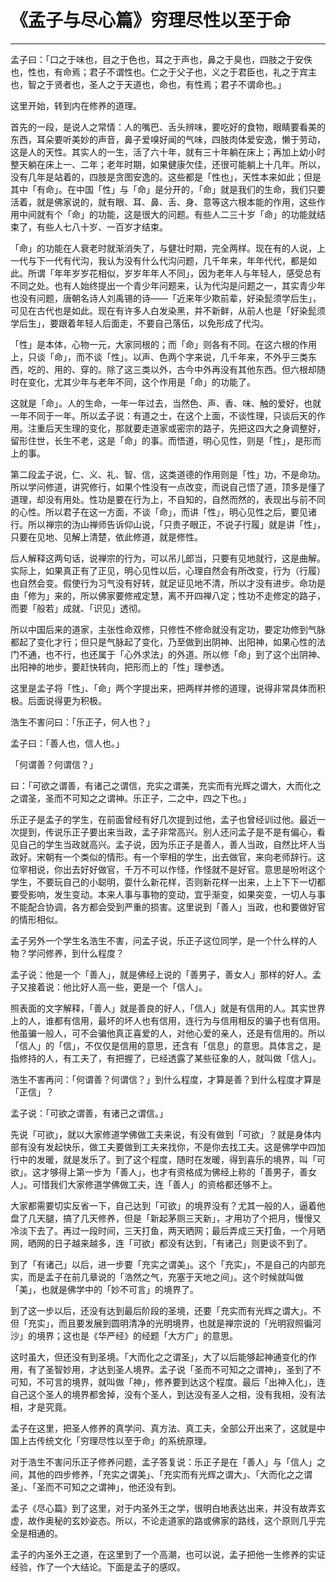 # 《孟子与尽心篇》穷理尽性以至于命

------

孟子曰：「口之于味也，目之于色也，耳之于声也，鼻之于臭也，四肢之于安佚也，性也，有命焉；君子不谓性也。仁之于父子也，义之于君臣也，礼之于宾主也，智之于贤者也，圣人之于天道也，命也，有性焉；君子不谓命也。」

这里开始，转到内在修养的道理。

首先的一段，是说人之常情：人的嘴巴、舌头辨味，要吃好的食物，眼睛要看美的东西，耳朵要听美妙的声音，鼻子爱嗅好闻的气味，四肢肉体爱安逸，懒于劳动，这是人的天性。其实人的一生，活了六十年，就有三十年躺在床上；再加上幼小时整天躺在床上一、二年；老年时期，如果健康欠佳，还很可能躺上十几年。所以，没有几年是站着的，四肢是贪图安逸的。这些都是「性也」，天性本来如此；但是其中「有命」。在中国「性」与「命」是分开的，「命」就是我们的生命，我们只要活着，就是佛家说的，就有眼、耳、鼻、舌、身、意等这六根本能的作用，这些作用中间就有个「命」的功能，这是很大的问题。有些人二三十岁「命」的功能就结束了，有些人七八十岁、一百岁才结束。

「命」的功能在人衰老时就渐消失了，与健壮时期，完全两样。现在有的人说，上一代与下一代有代沟，我认为没有什么代沟问题，几千年来，年年代代，都是如此。所谓「年年岁岁花相似，岁岁年年人不同」，因为老年人与年轻人，感受总有不同之处。也有人始终提出一个青少年问题来，认为代沟是问题之一，其实青少年也没有问题，唐朝名诗人刘禹锡的诗——「近来年少欺前辈，好染髭须学后生」，可见在古代也是如此。现在有许多人白发染黑，并不新鲜，从前人也是「好染髭须学后生」，要跟着年轻人后面走，不要自己落伍，以免形成了代沟。

「性」是本体，心物一元，大家同根的；而「命」则各有不同。在这六根的作用上，只谈「命」，而不谈「性」。以声、色两个字来说，几千年来，不外乎三类东西，吃的、用的、穿的。除了这三类以外，古今中外再没有其他东西。但六根却随时在变化，尤其少年与老年不同，这个作用是「命」的功能了。

这就是「命」。人的生命，一年一年过去，当然色、声、香、味、触的爱好，也就一年不同于一年。所以孟子说：有道之士，在这个上面，不谈性理，只谈后天的作用。注重后天生理的变化，那就要走道家或密宗的路子，先把这四大之身调整好，留形住世，长生不老，这是「命」的事。而悟道，明心见性，则是「性」，是形而上的事。

第二段孟子说，仁、义、礼、智、信，这类道德的作用则是「性」功，不是命功。所以学问修道，讲究修行，如果个性没有一点改变，而说自己悟了道，顶多是懂了道理，却没有用处。性功是要在行为上，不自知的，自然而然的，表现出与前不同的心性。所以君子在这一方面，不谈「命」，而讲「性」，明心见性之后，要见诸行。所以禅宗的沩山禅师告诉仰山说，「只贵子眼正，不说子行履」就是讲「性」，只要在见地、见解上清楚，依此修道，就是修性。

后人解释这两句话，说禅宗的行为，可以吊儿郎当，只要有见地就行，这是曲解。实际上，如果真正有了正见，明心见性以后，心理自然会有所改变，行为（行履）也自然会变。假使行为习气没有好转，就足证见地不清，所以才没有进步。命功是由「修为」来的，所以佛家要修戒定慧，离不开四禅八定；性功不走修定的路子，而要「般若」成就、「识见」透彻。

所以中国后来的道家，主张性命双修，只修性不修命就没有定功，要定功修到气脉都起了变化才行；但只是气脉起了变化，乃至做到出阴神、出阳神，如果心性的法门不通，也不行，也还属于「心外求法」的外道。所以修「命」到了这个出阴神、出阳神的地步，要赶快转向，把形而上的「性」理参透。

这里是孟子将「性」、「命」两个字提出来，把两样并修的道理，说得非常具体而积极。后面说得更为积极。

浩生不害问曰：「乐正子，何人也？」

孟子曰：「善人也，信人也。」

「何谓善？何谓信？」

曰：「可欲之谓善，有诸己之谓信，充实之谓美，充实而有光辉之谓大，大而化之之谓圣，圣而不可知之之谓神。乐正子，二之中，四之下也。」

乐正子是孟子的学生，在前面曾经有好几次提到过他，孟子也曾经训过他。最近一次提到，传说乐正子要出来当政，孟子非常高兴。别人还问孟子是不是有偏心，看见自己的学生当政就高兴。孟子说，因为乐正子是善人，善人当政，自然比坏人当政好。宋朝有一个类似的情形。有一个宰相的学生，出去做官，来向老师辞行。这位宰相说，你出去好好做官，千万不可以作怪，作怪就不是好官。意思是吩咐这个学生，不要玩自己的小聪明，耍什么新花样，否则新花样一出来，上上下下一切都要受影响，发生变动。本来人事与事物的变动，宜乎渐变，如果突变，一切人与事不能配合协调，各方都会受到严重的损害。这里说到「善人」当政，也和要做好官的情形相似。

孟子另外一个学生名浩生不害，问孟子说，乐正子这位同学，是一个什么样的人物？学问修养，到什么程度？

孟子说：他是一个「善人」，就是佛经上说的「善男子，善女人」那样的好人。孟子又接着说：他比好人高一些，更是一个「信人」。

照表面的文字解释，「善人」就是善良的好人，「信人」就是有信用的人。其实世界上的人，谁都有信用，最坏的坏人也有信用，连行为与信用相反的骗子也有信用。他虽骗一般人，可不会骗他真正喜爱的人，对他心爱的亲人，还是有信用的。所以「信人」的「信」，不仅仅是信用的意思，还含有「信息」的意思。具体言之，是指修持的人，有工夫了，有把握了，已经透露了某些征象的人，就叫做「信人」。

浩生不害再问：「何谓善？何谓信？」到什么程度，才算是善？到什么程度才算是「正信」？

孟子说：「可欲之谓善，有诸己之谓信。」

先说「可欲」，就以大家修道学佛做工夫来说，有没有做到「可欲」？就是身体内部有没有发起快乐，做工夫要做到工夫来找你，不是你去找工夫。这是佛学中四加行中的发暖，就是发乐了。到了这个程度，随时在发暖，得到喜乐的境界，叫「可欲」。这才够得上第一步为「善人」，也才有资格成为佛经上称的「善男子，善女人」。可惜我们大家修道学佛做工夫，连「善人」的资格都还够不上。

大家都需要切实反省一下，自己达到「可欲」的境界没有？尤其一般的人，逼着他盘了几天腿，搞了几天修养，但是「新起茅厕三天新」，才用功了个把月，慢慢又冷淡下去了。再过一段时间，三天打鱼，两天晒网；最后弄成三天打鱼，一个月晒网，晒网的日子越来越多，连「可欲」都没有达到，「有诸己」则更谈不到了。

到了「有诸己」以后，进一步要「充实之谓美」。这个「充实」，不是自己的内部充实，而是孟子在前几章说的「浩然之气，充塞于天地之间」。这个时候就叫做「美」，也就是佛学中的「妙不可言」的境界了。

到了这一步以后，还没有达到最后阶段的圣境，还要「充实而有光辉之谓大」。不但「充实」，而且要发展到圆明清净的光明境界，也就是禅宗说的「光明寂照徧河沙」的境界；这也是《华严经》的经题「大方广」的意思。

这时虽大，但还没有到圣境。「大而化之之谓圣」，大了以后能够起神通变化的作用，有了圣智妙用，才达到圣人境界。孟子说「圣而不可知之之谓神」，圣到了不可知，不可言的境界，就叫做「神」，修养要到达这个程度。最后「出神入化」，连自己这个圣人的境界都舍掉，没有个圣人，到达没有圣人之相，没有我相，没有法相，才是究竟。

孟子在这里，把圣人修养的真学问、真方法、真工夫，全部公开出来了，这就是中国上古传统文化「穷理尽性以至于命」的系统原理。

对于浩生不害问乐正子修养问题，孟子答复说：乐正子是在「善人」与「信人」之间，其他的四步修养，「充实之谓美」、「充实而有光辉之谓大」、「大而化之之谓圣」、「圣而不可知之之谓神」，他还没有到。

孟子《尽心篇》到了这里，对于内圣外王之学，很明白地表达出来，并没有故弄玄虚，故作奥秘的玄妙姿态。所以，不论走道家的路或佛家的路线，这个原则几乎完全是相通的。

孟子的内圣外王之道，在这里到了一个高潮，也可以说，孟子把他一生修养的实证经验，作了一个大结论。下面是孟子的感叹。

